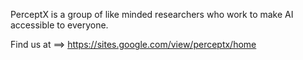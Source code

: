 PerceptX is a group of like minded researchers who work to make AI accessible to everyone.

Find us at ==>  https://sites.google.com/view/perceptx/home

<!---
PerceptXlabs/PerceptXlabs is a ✨ special ✨ repository because its `README.md` (this file) appears on your GitHub profile.
You can click the Preview link to take a look at your changes.
--->
